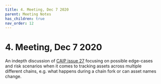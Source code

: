 ```yaml
---
title: 4. Meeting, Dec 7 2020
parent: Meeting Notes
has_children: true
nav_order: 12
---
```


# 4. Meeting, Dec 7 2020

An indepth discussion of [CAIP issue 27](https://github.com/ChainAgnostic/CAIPs/issues/27) focusing on possible edge-cases and risk scenarios when it comes to tracking assets across multiple different chains, e.g. what happens during a chain fork or can asset names change.